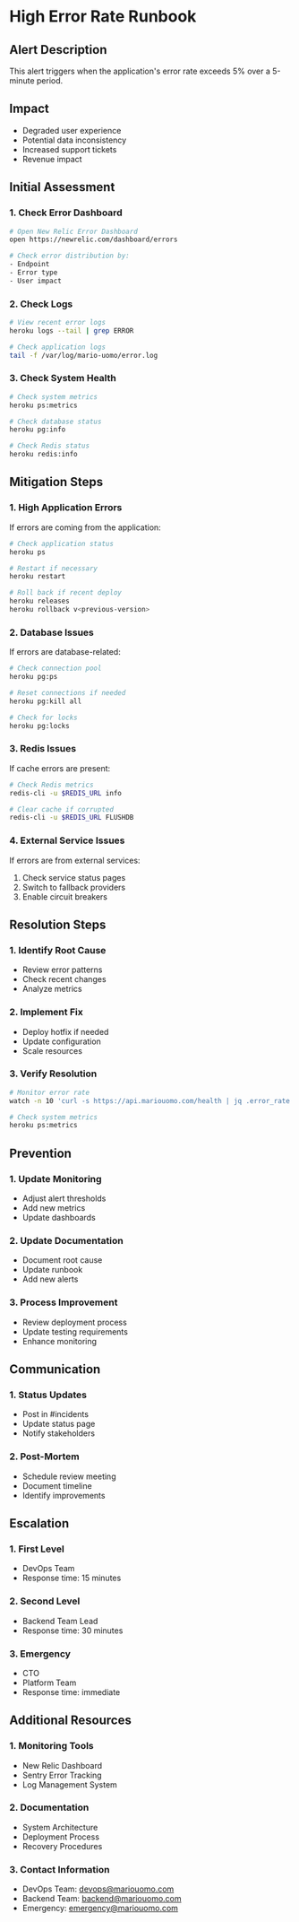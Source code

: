 # High Error Rate Runbook

## Alert Description
This alert triggers when the application's error rate exceeds 5% over a 5-minute period.

## Impact
- Degraded user experience
- Potential data inconsistency
- Increased support tickets
- Revenue impact

## Initial Assessment

### 1. Check Error Dashboard
```bash
# Open New Relic Error Dashboard
open https://newrelic.com/dashboard/errors

# Check error distribution by:
- Endpoint
- Error type
- User impact
```

### 2. Check Logs
```bash
# View recent error logs
heroku logs --tail | grep ERROR

# Check application logs
tail -f /var/log/mario-uomo/error.log
```

### 3. Check System Health
```bash
# Check system metrics
heroku ps:metrics

# Check database status
heroku pg:info

# Check Redis status
heroku redis:info
```

## Mitigation Steps

### 1. High Application Errors
If errors are coming from the application:

```bash
# Check application status
heroku ps

# Restart if necessary
heroku restart

# Roll back if recent deploy
heroku releases
heroku rollback v<previous-version>
```

### 2. Database Issues
If errors are database-related:

```bash
# Check connection pool
heroku pg:ps

# Reset connections if needed
heroku pg:kill all

# Check for locks
heroku pg:locks
```

### 3. Redis Issues
If cache errors are present:

```bash
# Check Redis metrics
redis-cli -u $REDIS_URL info

# Clear cache if corrupted
redis-cli -u $REDIS_URL FLUSHDB
```

### 4. External Service Issues
If errors are from external services:

1. Check service status pages
2. Switch to fallback providers
3. Enable circuit breakers

## Resolution Steps

### 1. Identify Root Cause
- Review error patterns
- Check recent changes
- Analyze metrics

### 2. Implement Fix
- Deploy hotfix if needed
- Update configuration
- Scale resources

### 3. Verify Resolution
```bash
# Monitor error rate
watch -n 10 'curl -s https://api.mariouomo.com/health | jq .error_rate'

# Check system metrics
heroku ps:metrics
```

## Prevention

### 1. Update Monitoring
- Adjust alert thresholds
- Add new metrics
- Update dashboards

### 2. Update Documentation
- Document root cause
- Update runbook
- Add new alerts

### 3. Process Improvement
- Review deployment process
- Update testing requirements
- Enhance monitoring

## Communication

### 1. Status Updates
- Post in #incidents
- Update status page
- Notify stakeholders

### 2. Post-Mortem
- Schedule review meeting
- Document timeline
- Identify improvements

## Escalation

### 1. First Level
- DevOps Team
- Response time: 15 minutes

### 2. Second Level
- Backend Team Lead
- Response time: 30 minutes

### 3. Emergency
- CTO
- Platform Team
- Response time: immediate

## Additional Resources

### 1. Monitoring Tools
- New Relic Dashboard
- Sentry Error Tracking
- Log Management System

### 2. Documentation
- System Architecture
- Deployment Process
- Recovery Procedures

### 3. Contact Information
- DevOps Team: devops@mariouomo.com
- Backend Team: backend@mariouomo.com
- Emergency: emergency@mariouomo.com
